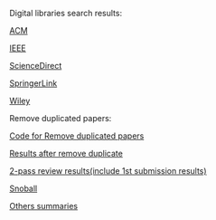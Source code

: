 Digital libraries search results: 

[ACM](./focusedsurvey/ACM/)

[IEEE](./focusedsurvey/IEEE/)

[ScienceDirect](./focusedsurvey/ScienceDirect/)

[SpringerLink](./focusedsurvey/SpringerLink/)

[Wiley](./focusedsurvey/Wiley/)

Remove duplicated papers: 

[Code for Remove duplicated papers](./focusedsurvey/deleteduplicate.ipynb)

[Results after remove duplicate](./focusedsurvey/retafterremoveduplicate.csv)

[2-pass review results(include 1st submission results)](./focusedsurvey/jitsdp_cited_entries_dedup.xlsm)

[Snoball](./focusedsurvey/snowball/)

[Others summaries](./focusedsurvey/papers.xlsx)
